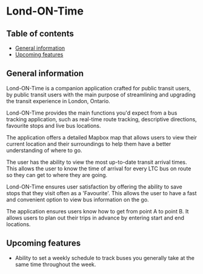 # Lond-ON-Time
## Table of contents
* [General information](#general-information)
* [Upcoming features](#upcoming-features)


## General information
Lond-ON-Time is a companion application crafted for public transit users, by public transit users with the main purpose of streamlining and upgrading the transit experience in London, Ontario.

Lond-ON-Time provides the main functions you'd expect from a bus tracking application, such as real-time route tracking, descriptive directions, favourite stops and live bus locations.

The application offers a detailed Mapbox map that allows users to view their current location and their surroundings to help them have a better understanding of where to go.

The user has the ability to view the most up-to-date transit arrival times. This allows the user to know the time of arrival for every LTC bus on route so they can get to where they are going.

Lond-ON-Time ensures user satisfaction by offering the ability to save stops that they visit often as a 'Favourite'. This allows the user to have a fast and convenient option to view bus information on the go.

The application ensures users know how to get from point A to point B. It allows users to plan out their trips in advance by entering start and end locations.


## Upcoming features
* Ability to set a weekly schedule to track buses you generally take at the same time throughout the week.
